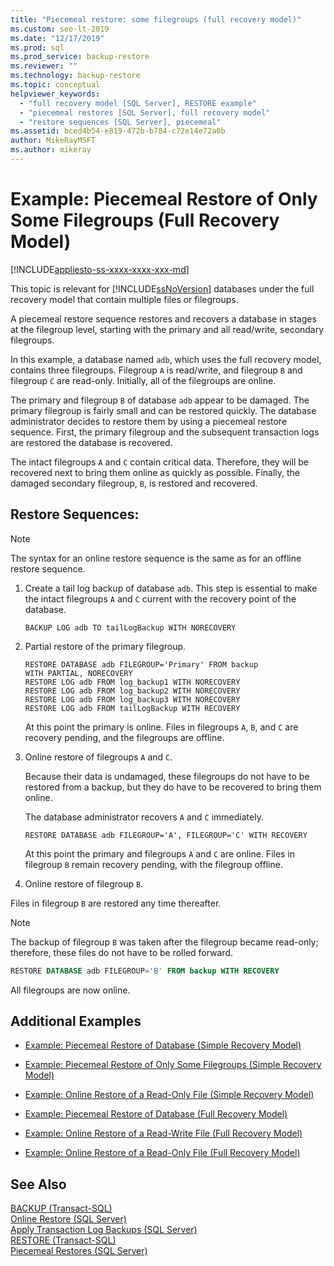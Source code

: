 ```yaml
---
title: "Piecemeal restore: some filegroups (full recovery model)"
ms.custom: seo-lt-2019
ms.date: "12/17/2019"
ms.prod: sql
ms.prod_service: backup-restore
ms.reviewer: ""
ms.technology: backup-restore
ms.topic: conceptual
helpviewer_keywords: 
  - "full recovery model [SQL Server], RESTORE example"
  - "piecemeal restores [SQL Server], full recovery model"
  - "restore sequences [SQL Server], piecemeal"
ms.assetid: bced4b54-e819-472b-b784-c72e14e72a0b
author: MikeRayMSFT
ms.author: mikeray
---
```

# Example: Piecemeal Restore of Only Some Filegroups (Full Recovery Model)
[!INCLUDE[appliesto-ss-xxxx-xxxx-xxx-md](../../includes/appliesto-ss-xxxx-xxxx-xxx-md.md)]

  This topic is relevant for [!INCLUDE[ssNoVersion](../../includes/ssnoversion-md.md)] databases under the full recovery model that contain multiple files or filegroups.  
  
 A piecemeal restore sequence restores and recovers a database in stages at the filegroup level, starting with the primary and all read/write, secondary filegroups.  
  
 In this example, a database named `adb`, which uses the full recovery model, contains three filegroups. Filegroup `A` is read/write, and filegroup `B` and filegroup `C` are read-only. Initially, all of the filegroups are online.  
  
 The primary and filegroup `B` of database `adb` appear to be damaged. The primary filegroup is fairly small and can be restored quickly. The database administrator decides to restore them by using a piecemeal restore sequence. First, the primary filegroup and the subsequent transaction logs are restored the database is recovered.  
  
 The intact filegroups `A` and `C` contain critical data. Therefore, they will be recovered next to bring them online as quickly as possible. Finally, the damaged secondary filegroup, `B`, is restored and recovered.  
  
## Restore Sequences:  
  
> [!NOTE]  
>  The syntax for an online restore sequence is the same as for an offline restore sequence.  
  
1.  Create a tail log backup of database `adb`. This step is essential to make the intact filegroups `A` and `C` current with the recovery point of the database.  
  
    ```  
    BACKUP LOG adb TO tailLogBackup WITH NORECOVERY  
    ```  
  
2.  Partial restore of the primary filegroup.  
  
    ```  
    RESTORE DATABASE adb FILEGROUP='Primary' FROM backup   
    WITH PARTIAL, NORECOVERY  
    RESTORE LOG adb FROM log_backup1 WITH NORECOVERY  
    RESTORE LOG adb FROM log_backup2 WITH NORECOVERY  
    RESTORE LOG adb FROM log_backup3 WITH NORECOVERY  
    RESTORE LOG adb FROM tailLogBackup WITH RECOVERY  
    ```  
  
     At this point the primary is online. Files in filegroups `A`, `B`, and `C` are recovery pending, and the filegroups are offline.  
  
3.  Online restore of filegroups `A` and `C`.  
  
     Because their data is undamaged, these filegroups do not have to be restored from a backup, but they do have to be recovered to bring them online.  
  
     The database administrator recovers `A` and `C` immediately.  
  
    ```  
    RESTORE DATABASE adb FILEGROUP='A', FILEGROUP='C' WITH RECOVERY  
    ```  
  
     At this point the primary and filegroups `A` and `C` are online. Files in filegroup `B` remain recovery pending, with the filegroup offline.  
  
4.  Online restore of filegroup `B`.  

   Files in filegroup `B` are restored any time thereafter.  
  
   > [!NOTE]  
   >  The backup of filegroup `B` was taken after the filegroup became read-only; therefore, these files do not have to be rolled forward.  
  
   ```sql  
   RESTORE DATABASE adb FILEGROUP='B' FROM backup WITH RECOVERY  
   ```  
  
   All filegroups are now online.  
  
## Additional Examples  
  
-   [Example: Piecemeal Restore of Database &#40;Simple Recovery Model&#41;](../../relational-databases/backup-restore/example-piecemeal-restore-of-database-simple-recovery-model.md)  
  
-   [Example: Piecemeal Restore of Only Some Filegroups &#40;Simple Recovery Model&#41;](../../relational-databases/backup-restore/example-piecemeal-restore-of-only-some-filegroups-simple-recovery-model.md)  
  
-   [Example: Online Restore of a Read-Only File &#40;Simple Recovery Model&#41;](../../relational-databases/backup-restore/example-online-restore-of-a-read-only-file-simple-recovery-model.md)  
  
-   [Example: Piecemeal Restore of Database &#40;Full Recovery Model&#41;](../../relational-databases/backup-restore/example-piecemeal-restore-of-database-full-recovery-model.md)  
  
-   [Example: Online Restore of a Read-Write File &#40;Full Recovery Model&#41;](../../relational-databases/backup-restore/example-online-restore-of-a-read-write-file-full-recovery-model.md)  
  
-   [Example: Online Restore of a Read-Only File &#40;Full Recovery Model&#41;](../../relational-databases/backup-restore/example-online-restore-of-a-read-only-file-full-recovery-model.md)  
  
## See Also  
 [BACKUP &#40;Transact-SQL&#41;](../../t-sql/statements/backup-transact-sql.md)   
 [Online Restore &#40;SQL Server&#41;](../../relational-databases/backup-restore/online-restore-sql-server.md)   
 [Apply Transaction Log Backups &#40;SQL Server&#41;](../../relational-databases/backup-restore/apply-transaction-log-backups-sql-server.md)   
 [RESTORE &#40;Transact-SQL&#41;](../../t-sql/statements/restore-statements-transact-sql.md)   
 [Piecemeal Restores &#40;SQL Server&#41;](../../relational-databases/backup-restore/piecemeal-restores-sql-server.md)  
  
  
